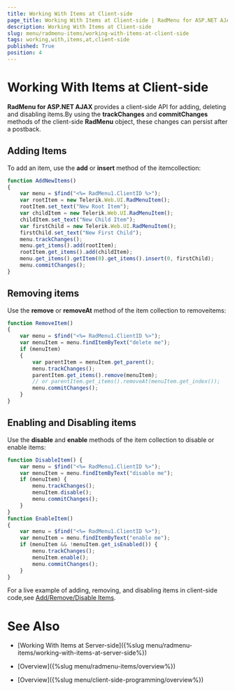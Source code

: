 ```yaml
---
title: Working With Items at Client-side
page_title: Working With Items at Client-side | RadMenu for ASP.NET AJAX Documentation
description: Working With Items at Client-side
slug: menu/radmenu-items/working-with-items-at-client-side
tags: working,with,items,at,client-side
published: True
position: 4
---
```


# Working With Items at Client-side



**RadMenu for ASP.NET AJAX** provides a client-side API for adding, deleting and disabling items.By using the **trackChanges** and **commitChanges** methods of the client-side **RadMenu** object, these changes can persist after a postback.

## Adding Items

To add an item, use the **add** or **insert** method of the itemcollection:

````JavaScript
function AddNewItems()
{    
    var menu = $find("<%= RadMenu1.ClientID %>"); 
    var rootItem = new Telerik.Web.UI.RadMenuItem();  
    rootItem.set_text("New Root Item");  
    var childItem = new Telerik.Web.UI.RadMenuItem();  
    childItem.set_text("New Child Item");  
    var firstChild = new Telerik.Web.UI.RadMenuItem();  
    firstChild.set_text("New First Child");   
    menu.trackChanges();  
    menu.get_items().add(rootItem);  
    rootItem.get_items().add(childItem);  
    menu.get_items().getItem(0).get_items().insert(0, firstChild);  
    menu.commitChanges();       
}			
````

## Removing items

Use the **remove** or **removeAt** method of the item collection to removeitems:

````JavaScript
function RemoveItem()
{  
    var menu = $find("<%= RadMenu1.ClientID %>");  
    var menuItem = menu.findItemByText("delete me");
    if (menuItem)  
    {    
        var parentItem = menuItem.get_parent();    
        menu.trackChanges();    
        parentItem.get_items().remove(menuItem);
        // or parentItem.get_items().removeAt(menuItem.get_index());
        menu.commitChanges();
    }
}		
````

## Enabling and Disabling items

Use the **disable** and **enable** methods of the item collection to disable or enable items:

````JavaScript
function DisableItem() {
    var menu = $find("<%= RadMenu1.ClientID %>");
    var menuItem = menu.findItemByText("disable me");
    if (menuItem) {
        menu.trackChanges();
        menuItem.disable();
        menu.commitChanges();
    }
}
function EnableItem()
{
    var menu = $find("<%= RadMenu1.ClientID %>");
    var menuItem = menu.findItemByText("enable me");
    if (menuItem && !menuItem.get_isEnabled()) {
        menu.trackChanges();
        menuItem.enable();
        menu.commitChanges();
    }
}
````


For a live example of adding, removing, and disabling items in client-side code,see [Add/Remove/Disable Items](http://demos.telerik.com/aspnet-ajax/menu/examples/programming/addremovedisableitemsclientside/defaultcs.aspx).

# See Also

 * [Working With Items at Server-side]({%slug menu/radmenu-items/working-with-items-at-server-side%})

 * [Overview]({%slug menu/radmenu-items/overview%})

 * [Overview]({%slug menu/client-side-programming/overview%})
